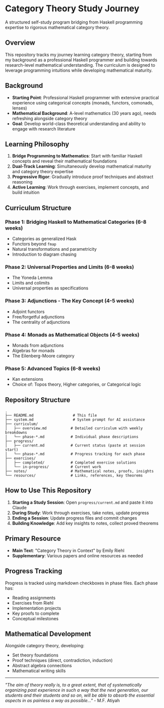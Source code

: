 # Category Theory Study Journey

A structured self-study program bridging from Haskell programming expertise to rigorous mathematical category theory.

## Overview

This repository tracks my journey learning category theory, starting from my background as a professional Haskell programmer and building towards research-level mathematical understanding. The curriculum is designed to leverage programming intuitions while developing mathematical maturity.

## Background

- **Starting Point**: Professional Haskell programmer with extensive practical experience using categorical concepts (monads, functors, comonads, lenses)
- **Mathematical Background**: A-level mathematics (30 years ago), needs refreshing alongside category theory
- **Goal**: Develop world-class theoretical understanding and ability to engage with research literature

## Learning Philosophy

1. **Bridge Programming to Mathematics**: Start with familiar Haskell concepts and reveal their mathematical foundations
2. **Dual-Track Learning**: Simultaneously develop mathematical maturity and category theory expertise
3. **Progressive Rigor**: Gradually introduce proof techniques and abstract reasoning
4. **Active Learning**: Work through exercises, implement concepts, and build intuition

## Curriculum Structure

### Phase 1: Bridging Haskell to Mathematical Categories (6-8 weeks)
- Categories as generalized Hask
- Functors beyond `fmap`
- Natural transformations and parametricity
- Introduction to diagram chasing

### Phase 2: Universal Properties and Limits (6-8 weeks)
- The Yoneda Lemma
- Limits and colimits
- Universal properties as specifications

### Phase 3: Adjunctions - The Key Concept (4-5 weeks)
- Adjoint functors
- Free/forgetful adjunctions
- The centrality of adjunctions

### Phase 4: Monads as Mathematical Objects (4-5 weeks)
- Monads from adjunctions
- Algebras for monads
- The Eilenberg-Moore category

### Phase 5: Advanced Topics (6-8 weeks)
- Kan extensions
- Choice of: Topos theory, Higher categories, or Categorical logic

## Repository Structure

```
.
├── README.md                  # This file
├── system.md                  # System prompt for AI assistance
├── curriculum/               
│   ├── overview.md           # Detailed curriculum with weekly breakdowns
│   └── phase-*.md            # Individual phase descriptions
├── progress/
│   ├── current.md            # Current status (paste at session start)
│   └── phase-*.md            # Progress tracking for each phase
├── exercises/
│   ├── completed/            # Completed exercise solutions
│   └── in-progress/          # Current work
├── notes/                    # Mathematical notes, proofs, insights
└── resources/                # Links, references, key theorems
```

## How to Use This Repository

1. **Starting a Study Session**: Open `progress/current.md` and paste it into Claude
2. **During Study**: Work through exercises, take notes, update progress
3. **Ending a Session**: Update progress files and commit changes
4. **Building Knowledge**: Add key insights to notes, collect proved theorems

## Primary Resource

- **Main Text**: "Category Theory in Context" by Emily Riehl
- **Supplementary**: Various papers and online resources as needed

## Progress Tracking

Progress is tracked using markdown checkboxes in phase files. Each phase has:
- Reading assignments
- Exercises from Riehl
- Implementation projects
- Key proofs to complete
- Conceptual milestones

## Mathematical Development

Alongside category theory, developing:
- Set theory foundations
- Proof techniques (direct, contradiction, induction)
- Abstract algebra connections
- Mathematical writing skills

---

*"The aim of theory really is, to a great extent, that of systematically organizing past experience in such a way that the next generation, our students and their students and so on, will be able to absorb the essential aspects in as painless a way as possible..."* - M.F. Atiyah
